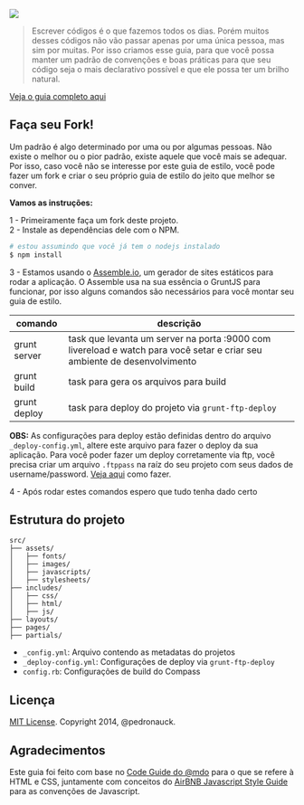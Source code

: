 ![](http://f.cl.ly/items/2i3X1i3I2s3i2q2r3u1A/github_image.png)

> Escrever códigos é o que fazemos todos os dias. Porém muitos desses códigos não vão passar apenas por uma única pessoa, mas sim por muitas. Por isso criamos esse guia, para que você possa manter um padrão de convenções e boas práticas para que seu código seja o mais declarativo possível e que ele possa ter um brilho natural.

[Veja o guia completo aqui](http://www.pedronauck.com/frontend-styleguide)

## Faça seu Fork!

Um padrão é algo determinado por uma ou por algumas pessoas. Não existe o melhor ou o pior padrão, existe aquele que você mais se adequar. Por isso, caso você não se interesse por este guia de estilo, você pode fazer um fork e criar o seu próprio guia de estilo do jeito que melhor se conver.

**Vamos as instruções:**

1 - Primeiramente faça um fork deste projeto.  
2 - Instale as dependências dele com o NPM.

``` bash
# estou assumindo que você já tem o nodejs instalado
$ npm install
```

3 - Estamos usando o [Assemble.io](http://www.assemble.io), um gerador de sites estáticos para rodar a aplicação. O Assemble usa na sua essência o GruntJS para funcionar, por isso alguns comandos são necessários para você montar seu guia de estilo.

| comando      |      descrição      |
|--------------|-------------|
| grunt server | task que levanta um server na porta :9000 com livereload e watch para você setar e criar seu ambiente de desenvolvimento |
| grunt build  | task para gera os arquivos para build |
| grunt deploy | task para deploy do projeto via `grunt-ftp-deploy` |

**OBS:** As configurações para deploy estão definidas dentro do arquivo `_deploy-config.yml`, altere este arquivo para fazer o deploy da sua aplicação. Para você poder fazer um deploy corretamente via ftp, você precisa criar um arquivo `.ftppass` na raíz do seu projeto com seus dados de username/password. [Veja aqui](https://github.com/zonak/grunt-ftp-deploy#authentication-parameters) como fazer.

4 - Após rodar estes comandos espero que tudo tenha dado certo

## Estrutura do projeto

```
src/
├── assets/
│   ├── fonts/
│   ├── images/
│   ├── javascripts/
│   ├── stylesheets/
├── includes/
│   ├── css/
│   ├── html/
│   ├── js/
├── layouts/
├── pages/
├── partials/
```

- `_config.yml`: Arquivo contendo as metadatas do projetos
- `_deploy-config.yml`: Configurações de deploy via `grunt-ftp-deploy`
- `config.rb`: Configurações de build do Compass

## Licença

[MIT License](http://opensource.org/licenses/MIT). Copyright 2014, @pedronauck.

## Agradecimentos

Este guia foi feito com base no [Code Guide do @mdo](https://github.com/mdo/code-guide) para o que se refere à HTML e CSS, juntamente com conceitos do [AirBNB Javascript Style Guide](https://github.com/airbnb/javascript) para as convenções de Javascript.
